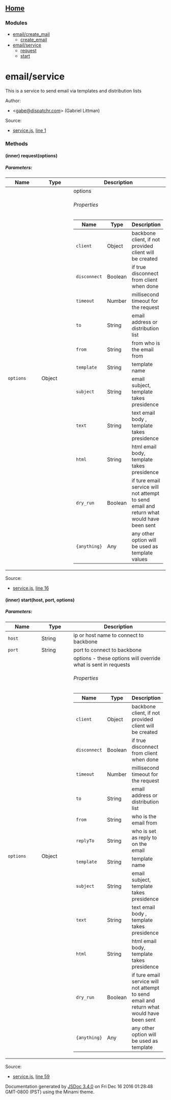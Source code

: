 [Home](index.md)
------------------

### Modules

-   [email/create\_mail](module-email_create_mail.md)
    -   [create\_email](module-email_create_mail.md#~create_email)
-   [email/service](module-email_service.md)
    -   [request](module-email_service.md#~request)
    -   [start](module-email_service.md#~start)

email/service
=============

This is a service to send email via templates and distribution lists

Author:  
-   &lt;gabe@dispatchr.com&gt; (Gabriel Littman)

Source:  
-   [service.js](service.js.md), [line 1](service.js.md#line1)

### Methods

#### <span class="type-signature">(inner) </span>request<span class="signature">(options)</span><span class="type-signature"></span>

##### Parameters:

<table>
<colgroup>
<col width="33%" />
<col width="33%" />
<col width="33%" />
</colgroup>
<thead>
<tr class="header">
<th>Name</th>
<th>Type</th>
<th>Description</th>
</tr>
</thead>
<tbody>
<tr class="odd">
<td><code>options</code></td>
<td><span class="param-type">Object</span></td>
<td>options
<h6 id="properties">Properties</h6>
<table>
<thead>
<tr class="header">
<th>Name</th>
<th>Type</th>
<th>Description</th>
</tr>
</thead>
<tbody>
<tr class="odd">
<td><code>client</code></td>
<td><span class="param-type">Object</span></td>
<td>backbone client, if not provided client will be created</td>
</tr>
<tr class="even">
<td><code>disconnect</code></td>
<td><span class="param-type">Boolean</span></td>
<td>if true disconnect from client when done</td>
</tr>
<tr class="odd">
<td><code>timeout</code></td>
<td><span class="param-type">Number</span></td>
<td>millisecond timeout for the request</td>
</tr>
<tr class="even">
<td><code>to</code></td>
<td><span class="param-type">String</span></td>
<td>email address or distribution list</td>
</tr>
<tr class="odd">
<td><code>from</code></td>
<td><span class="param-type">String</span></td>
<td>from who is the email from</td>
</tr>
<tr class="even">
<td><code>template</code></td>
<td><span class="param-type">String</span></td>
<td>template name</td>
</tr>
<tr class="odd">
<td><code>subject</code></td>
<td><span class="param-type">String</span></td>
<td>email subject, template takes presidence</td>
</tr>
<tr class="even">
<td><code>text</code></td>
<td><span class="param-type">String</span></td>
<td>text email body , template takes presidence</td>
</tr>
<tr class="odd">
<td><code>html</code></td>
<td><span class="param-type">String</span></td>
<td>html email body, template takes presidence</td>
</tr>
<tr class="even">
<td><code>dry_run</code></td>
<td><span class="param-type">Boolean</span></td>
<td>if ture email service will not attempt to send email and return what would have been sent</td>
</tr>
<tr class="odd">
<td><code>{anything}</code></td>
<td><span class="param-type">Any</span></td>
<td>any other option will be used as template values</td>
</tr>
<tr class="even">
</tr>
<tr class="odd">
</tr>
<tr class="even">
</tr>
<tr class="odd">
</tr>
<tr class="even">
</tr>
<tr class="odd">
</tr>
<tr class="even">
</tr>
<tr class="odd">
</tr>
</tbody>
</table></td>
</tr>
</tbody>
</table>

Source:  
-   [service.js](service.js.md), [line 16](service.js.md#line16)

#### <span class="type-signature">(inner) </span>start<span class="signature">(host, port, options)</span><span class="type-signature"></span>

##### Parameters:

<table>
<colgroup>
<col width="33%" />
<col width="33%" />
<col width="33%" />
</colgroup>
<thead>
<tr class="header">
<th>Name</th>
<th>Type</th>
<th>Description</th>
</tr>
</thead>
<tbody>
<tr class="odd">
<td><code>host</code></td>
<td><span class="param-type">String</span></td>
<td>ip or host name to connect to backbone</td>
</tr>
<tr class="even">
<td><code>port</code></td>
<td><span class="param-type">String</span></td>
<td>port to connect to backbone</td>
</tr>
<tr class="odd">
<td><code>options</code></td>
<td><span class="param-type">Object</span></td>
<td>options - these options will override what is sent in requests
<h6 id="properties-1">Properties</h6>
<table>
<thead>
<tr class="header">
<th>Name</th>
<th>Type</th>
<th>Description</th>
</tr>
</thead>
<tbody>
<tr class="odd">
<td><code>client</code></td>
<td><span class="param-type">Object</span></td>
<td>backbone client, if not provided client will be created</td>
</tr>
<tr class="even">
<td><code>disconnect</code></td>
<td><span class="param-type">Boolean</span></td>
<td>if true disconnect from client when done</td>
</tr>
<tr class="odd">
<td><code>timeout</code></td>
<td><span class="param-type">Number</span></td>
<td>millisecond timeout for the request</td>
</tr>
<tr class="even">
<td><code>to</code></td>
<td><span class="param-type">String</span></td>
<td>email address or distribution list</td>
</tr>
<tr class="odd">
<td><code>from</code></td>
<td><span class="param-type">String</span></td>
<td>who is the email from</td>
</tr>
<tr class="even">
<td><code>replyTo</code></td>
<td><span class="param-type">String</span></td>
<td>who is set as reply to on the email</td>
</tr>
<tr class="odd">
<td><code>template</code></td>
<td><span class="param-type">String</span></td>
<td>template name</td>
</tr>
<tr class="even">
<td><code>subject</code></td>
<td><span class="param-type">String</span></td>
<td>email subject, template takes presidence</td>
</tr>
<tr class="odd">
<td><code>text</code></td>
<td><span class="param-type">String</span></td>
<td>text email body , template takes presidence</td>
</tr>
<tr class="even">
<td><code>html</code></td>
<td><span class="param-type">String</span></td>
<td>html email body, template takes presidence</td>
</tr>
<tr class="odd">
<td><code>dry_run</code></td>
<td><span class="param-type">Boolean</span></td>
<td>if ture email service will not attempt to send email and return what would have been sent</td>
</tr>
<tr class="even">
<td><code>{anything}</code></td>
<td><span class="param-type">Any</span></td>
<td>any other option will be used as template</td>
</tr>
<tr class="odd">
</tr>
<tr class="even">
</tr>
<tr class="odd">
</tr>
<tr class="even">
</tr>
<tr class="odd">
</tr>
<tr class="even">
</tr>
<tr class="odd">
</tr>
<tr class="even">
</tr>
<tr class="odd">
</tr>
</tbody>
</table></td>
</tr>
</tbody>
</table>

Source:  
-   [service.js](service.js.md), [line 59](service.js.md#line59)

Documentation generated by [JSDoc 3.4.0](https://github.com/jsdoc3/jsdoc) on Fri Dec 16 2016 01:28:48 GMT-0800 (PST) using the Minami theme.
